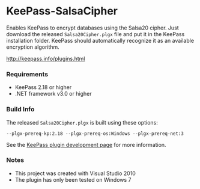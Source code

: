 # KeePass-SalsaCipher

Enables KeePass to encrypt databases using the Salsa20 cipher. Just download 
the released `Salsa20Cipher.plgx` file and put it in the KeePass installation 
folder. KeePass should automatically recognize it as an available encryption 
algorithm. 

http://keepass.info/plugins.html

### Requirements

* KeePass 2.18 or higher
* .NET framework v3.0 or higher

### Build Info

The released `Salsa20Cipher.plgx` is built using these options:

`--plgx-prereq-kp:2.18 --plgx-prereq-os:Windows --plgx-prereq-net:3`

See the [KeePass plugin development page](http://keepass.info/help/v2_dev/plg_index.html#plgx) 
for more information.

### Notes

* This project was created with Visual Studio 2010
* The plugin has only been tested on Windows 7
